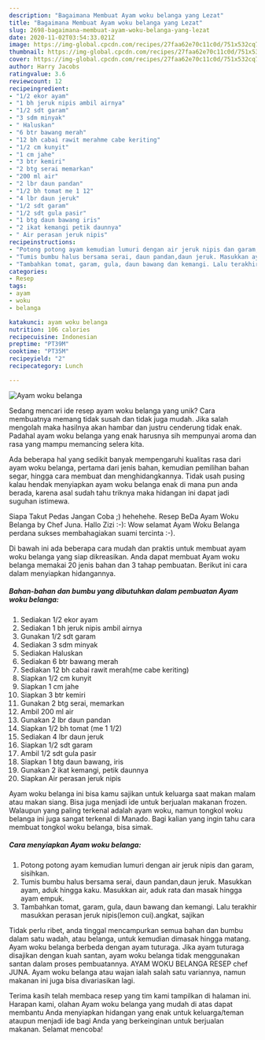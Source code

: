 ```yaml
---
description: "Bagaimana Membuat Ayam woku belanga yang Lezat"
title: "Bagaimana Membuat Ayam woku belanga yang Lezat"
slug: 2698-bagaimana-membuat-ayam-woku-belanga-yang-lezat
date: 2020-11-02T03:54:33.021Z
image: https://img-global.cpcdn.com/recipes/27faa62e70c11c0d/751x532cq70/ayam-woku-belanga-foto-resep-utama.jpg
thumbnail: https://img-global.cpcdn.com/recipes/27faa62e70c11c0d/751x532cq70/ayam-woku-belanga-foto-resep-utama.jpg
cover: https://img-global.cpcdn.com/recipes/27faa62e70c11c0d/751x532cq70/ayam-woku-belanga-foto-resep-utama.jpg
author: Harry Jacobs
ratingvalue: 3.6
reviewcount: 12
recipeingredient:
- "1/2 ekor ayam"
- "1 bh jeruk nipis ambil airnya"
- "1/2 sdt garam"
- "3 sdm minyak"
- " Haluskan"
- "6 btr bawang merah"
- "12 bh cabai rawit merahme cabe keriting"
- "1/2 cm kunyit"
- "1 cm jahe"
- "3 btr kemiri"
- "2 btg serai memarkan"
- "200 ml air"
- "2 lbr daun pandan"
- "1/2 bh tomat me 1 12"
- "4 lbr daun jeruk"
- "1/2 sdt garam"
- "1/2 sdt gula pasir"
- "1 btg daun bawang iris"
- "2 ikat kemangi petik daunnya"
- " Air perasan jeruk nipis"
recipeinstructions:
- "Potong potong ayam kemudian lumuri dengan air jeruk nipis dan garam, sisihkan."
- "Tumis bumbu halus bersama serai, daun pandan,daun jeruk. Masukkan ayam, aduk hingga kaku. Masukkan air, aduk rata dan masak hingga ayam empuk."
- "Tambahkan tomat, garam, gula, daun bawang dan kemangi. Lalu terakhir masukkan perasan jeruk nipis(lemon cui).angkat, sajikan"
categories:
- Resep
tags:
- ayam
- woku
- belanga

katakunci: ayam woku belanga 
nutrition: 106 calories
recipecuisine: Indonesian
preptime: "PT39M"
cooktime: "PT35M"
recipeyield: "2"
recipecategory: Lunch

---
```



![Ayam woku belanga](https://img-global.cpcdn.com/recipes/27faa62e70c11c0d/751x532cq70/ayam-woku-belanga-foto-resep-utama.jpg)

Sedang mencari ide resep ayam woku belanga yang unik? Cara membuatnya memang tidak susah dan tidak juga mudah. Jika salah mengolah maka hasilnya akan hambar dan justru cenderung tidak enak. Padahal ayam woku belanga yang enak harusnya sih mempunyai aroma dan rasa yang mampu memancing selera kita.

Ada beberapa hal yang sedikit banyak mempengaruhi kualitas rasa dari ayam woku belanga, pertama dari jenis bahan, kemudian pemilihan bahan segar, hingga cara membuat dan menghidangkannya. Tidak usah pusing kalau hendak menyiapkan ayam woku belanga enak di mana pun anda berada, karena asal sudah tahu triknya maka hidangan ini dapat jadi suguhan istimewa.

Siapa Takut Pedas Jangan Coba ;) hehehehe. Resep BeDa Ayam Woku Belanga by Chef Juna. Hallo Zizi :-): Wow selamat Ayam Woku Belanga perdana sukses membahagiakan suami tercinta :-).


Di bawah ini ada beberapa cara mudah dan praktis untuk membuat ayam woku belanga yang siap dikreasikan. Anda dapat membuat Ayam woku belanga memakai 20 jenis bahan dan 3 tahap pembuatan. Berikut ini cara dalam menyiapkan hidangannya.

<!--inarticleads1-->

##### Bahan-bahan dan bumbu yang dibutuhkan dalam pembuatan Ayam woku belanga:

1. Sediakan 1/2 ekor ayam
1. Sediakan 1 bh jeruk nipis ambil airnya
1. Gunakan 1/2 sdt garam
1. Sediakan 3 sdm minyak
1. Sediakan  Haluskan
1. Sediakan 6 btr bawang merah
1. Sediakan 12 bh cabai rawit merah(me cabe keriting)
1. Siapkan 1/2 cm kunyit
1. Siapkan 1 cm jahe
1. Siapkan 3 btr kemiri
1. Gunakan 2 btg serai, memarkan
1. Ambil 200 ml air
1. Gunakan 2 lbr daun pandan
1. Siapkan 1/2 bh tomat (me 1 1/2)
1. Sediakan 4 lbr daun jeruk
1. Siapkan 1/2 sdt garam
1. Ambil 1/2 sdt gula pasir
1. Siapkan 1 btg daun bawang, iris
1. Gunakan 2 ikat kemangi, petik daunnya
1. Siapkan  Air perasan jeruk nipis


Ayam woku belanga ini bisa kamu sajikan untuk keluarga saat makan malam atau makan siang. Bisa juga menjadi ide untuk berjualan makanan frozen. Walaupun yang paling terkenal adalah ayam woku, namun tongkol woku belanga ini juga sangat terkenal di Manado. Bagi kalian yang ingin tahu cara membuat tongkol woku belanga, bisa simak. 

<!--inarticleads2-->

##### Cara menyiapkan Ayam woku belanga:

1. Potong potong ayam kemudian lumuri dengan air jeruk nipis dan garam, sisihkan.
1. Tumis bumbu halus bersama serai, daun pandan,daun jeruk. Masukkan ayam, aduk hingga kaku. Masukkan air, aduk rata dan masak hingga ayam empuk.
1. Tambahkan tomat, garam, gula, daun bawang dan kemangi. Lalu terakhir masukkan perasan jeruk nipis(lemon cui).angkat, sajikan


Tidak perlu ribet, anda tinggal mencampurkan semua bahan dan bumbu dalam satu wadah, atau belanga, untuk kemudian dimasak hingga matang. Ayam woku belanga berbeda dengan ayam tuturaga. Jika ayam tuturaga disajikan dengan kuah santan, ayam woku belanga tidak menggunakan santan dalam proses pembuatannya. AYAM WOKU BELANGA RESEP chef JUNA. Ayam woku belanga atau wajan ialah salah satu variannya, namun makanan ini juga bisa divariasikan lagi. 

Terima kasih telah membaca resep yang tim kami tampilkan di halaman ini. Harapan kami, olahan Ayam woku belanga yang mudah di atas dapat membantu Anda menyiapkan hidangan yang enak untuk keluarga/teman ataupun menjadi ide bagi Anda yang berkeinginan untuk berjualan makanan. Selamat mencoba!
